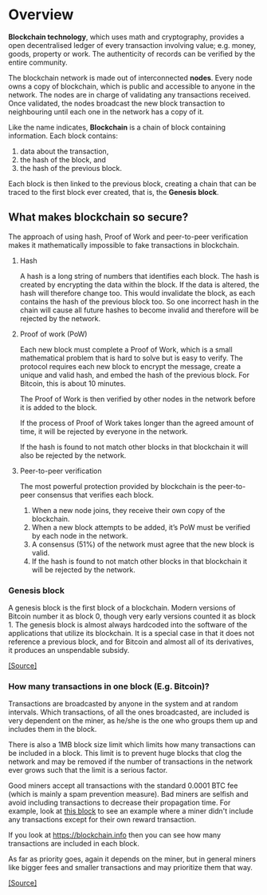 # Overview

**Blockchain technology**, which uses math and cryptography, provides a open decentralised ledger of every
transaction involving value; e.g. money, goods, property or work. 
The authenticity of records can be verified by the entire community.

The blockchain network is made out of interconnected **nodes**. 
Every node owns a copy of blockchain, which is public and accessible to anyone in the network.
The nodes are in charge of validating any transactions received. Once validated, the nodes broadcast the new block transaction to neighbouring until each one in the network has a copy of it.

Like the name indicates, **Blockchain** is a chain of block containing information. Each block contains:
1. data about the transaction, 
1. the hash of the block, and
1. the hash of the previous block.

Each block is then linked to the previous block, creating a chain that can be traced to the first block ever created,
 that is, the **Genesis block**.


## What makes blockchain so secure?

The approach of using hash, Proof of Work and peer-to-peer verification makes it mathematically impossible to fake
transactions in blockchain. 

1. Hash

    A hash is a long string of numbers that identifies each block.
    The hash is created by encrypting the data within the block.
    If the data is altered, the hash will therefore change too.
    This would invalidate the block, as each contains the hash of the previous block too.
    So one incorrect hash in the chain will cause all future hashes to become invalid and therefore will be rejected
    by the network.

1. Proof of work (PoW)

    Each new block must complete a Proof of Work, which is a small mathematical problem that is hard to solve but is
    easy to verify. 
    The protocol requires each new block to encrypt the message, create a unique and valid hash, and embed the hash of
    the previous block. For Bitcoin, this is about 10 minutes.
    
    The Proof of Work is then verified by other nodes in the network before it is added to the block. 
    
    If the process of Proof of Work takes longer than the agreed amount of time, it will be rejected by everyone in the network.
    
    If the hash is found to not match other blocks in that blockchain it will also be rejected by the network.

1. Peer-to-peer verification

    The most powerful protection provided by blockchain is the peer-to-peer consensus that verifies each block. 

    1. When a new node joins, they receive their own copy of the blockchain. 
    1. When a new block attempts to be added, it’s PoW must be verified by each node in the network. 
    1. A consensus (51%) of the network must agree that the new block is valid. 
    1. If the hash is found to not match other blocks in that blockchain it will be rejected by the network.

### Genesis block

A genesis block is the first block of a blockchain. Modern versions of Bitcoin number it as block 0, though very early versions counted it as block 1. The genesis block is almost always hardcoded into the software of the applications that utilize its blockchain. It is a special case in that it does not reference a previous block, and for Bitcoin and almost all of its derivatives, it produces an unspendable subsidy.

[[Source]](https://en.bitcoin.it/wiki/Genesis_block)


### How many transactions in one block (E.g. Bitcoin)?

Transactions are broadcasted by anyone in the system and at random intervals. 
Which transactions, of all the ones broadcasted, are included is very dependent on the miner, as he/she is the one who
groups them up and includes them in the block.

There is also a 1MB block size limit which limits how many transactions can be included in a block. 
This limit is to prevent huge blocks that clog the network and may be removed if the number of transactions in the
network ever grows such that the limit is a serious factor.

Good miners accept all transactions with the standard 0.0001 BTC fee (which is mainly a spam prevention measure).
Bad miners are selfish and avoid including transactions to decrease their propagation time. For example, look at 
[this block](https://blockchain.info/block-height/315076) to see an example where a miner didn't include any
transactions except for their own reward transaction.

If you look at https://blockchain.info then you can see how many transactions are included in each block.

As far as priority goes, again it depends on the miner, but in general miners like bigger fees and smaller transactions
and may prioritize them that way.

[[Source]](https://bitcoin.stackexchange.com/questions/30019/how-many-transactions-in-one-block)

